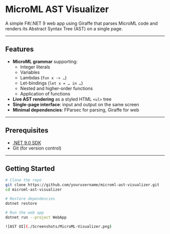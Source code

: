 # MicroML AST Visualizer

A simple F#/.NET 9 web app using Giraffe that parses MicroML code and renders its Abstract Syntax Tree (AST) on a single page.

---

## Features

- **MicroML grammar** supporting:
  - Integer literals
  - Variables
  - Lambdas (`fun x -> …`)
  - Let-bindings (`let x = … in …`)
  - Nested and higher-order functions
  - Application of functions
- **Live AST rendering** as a styled HTML `<ul>` tree
- **Single-page interface**: input and output on the same screen  
- **Minimal dependencies**: FParsec for parsing, Giraffe for web

---

## Prerequisites

- [.NET 9.0 SDK](https://dotnet.microsoft.com/download)  
- Git (for version control)

---

## Getting Started

```bash
# Clone the repo
git clone https://github.com/yourusername/microml-ast-visualizer.git
cd microml-ast-visualizer

# Restore dependencies
dotnet restore

# Run the web app
dotnet run --project WebApp

![AST UI](./Screenshots/MicroML-Visualizer.png)

